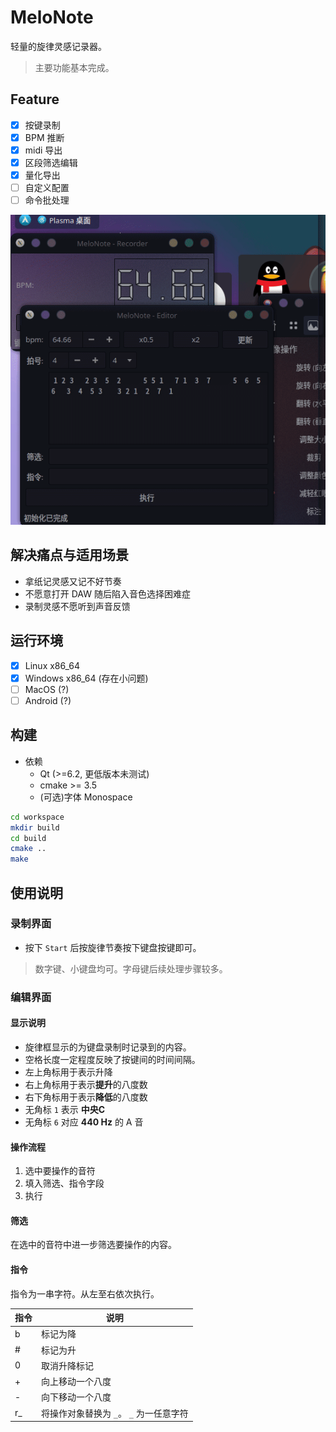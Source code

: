 # MeloNote

轻量的旋律灵感记录器。

> 主要功能基本完成。


## Feature

- [x] 按键录制
- [x] BPM 推断
- [x] midi 导出
- [x] 区段筛选编辑
- [x] 量化导出
- [ ] 自定义配置
- [ ] 命令批处理

![Screen](screen.gif)

## 解决痛点与适用场景

- 拿纸记灵感又记不好节奏
- 不愿意打开 DAW 随后陷入音色选择困难症
- 录制灵感不愿听到声音反馈
## 运行环境

- [x] Linux x86_64 
- [x] Windows x86_64 (存在小问题)
- [ ] MacOS (?)
- [ ] Android (?)

## 构建

- 依赖
  - Qt (>=6.2, 更低版本未测试)
  - cmake >= 3.5
  - (可选)字体 Monospace

```bash
cd workspace
mkdir build
cd build
cmake ..
make
```

## 使用说明
### 录制界面

- 按下 `Start` 后按旋律节奏按下键盘按键即可。
> 数字键、小键盘均可。字母键后续处理步骤较多。

### 编辑界面

#### 显示说明

- 旋律框显示的为键盘录制时记录到的内容。
- 空格长度一定程度反映了按键间的时间间隔。
- 左上角标用于表示升降
- 右上角标用于表示**提升**的八度数
- 右下角标用于表示**降低**的八度数
- 无角标 `1` 表示 **中央C**
- 无角标 `6` 对应 **440 Hz** 的 A 音

#### 操作流程

1. 选中要操作的音符
1. 填入筛选、指令字段
1. 执行

#### 筛选

在选中的音符中进一步筛选要操作的内容。

#### 指令

指令为一串字符。从左至右依次执行。

| 指令 | 说明                                    |
| ---- | --------------------------------------- |
| b    | 标记为降                                |
| #    | 标记为升                                |
| 0    | 取消升降标记                            |
| +    | 向上移动一个八度                        |
| -    | 向下移动一个八度                        |
| r_   | 将操作对象替换为 `_`。 `_` 为一任意字符 |
